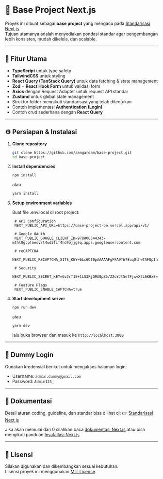 # 🚀 Base Project Next.js

Proyek ini dibuat sebagai **base project** yang mengacu pada [Standarisasi Next.js](https://www.notion.so/Standarisasi-Next-Js-1d8bec233321805bac23c3ef20bd3099).  
Tujuan utamanya adalah menyediakan pondasi standar agar pengembangan lebih konsisten, mudah dikelola, dan scalable.  

---

## 📌 Fitur Utama
- **TypeScript** untuk type safety
- **TailwindCSS** untuk styling
- **React Query (TanStack Query)** untuk data fetching & state management
- **Zod** + **React Hook Form** untuk validasi form
- **Axios** dengan Request Adapter untuk request API standar
- **Zustand** untuk global state management
- Struktur folder mengikuti standarisasi yang telah ditentukan
- Contoh implementasi **Authentication (Login)**
- Contoh crud sederhana dengan **React Query**

---

## ⚙️ Persiapan & Instalasi

1. **Clone repository**
   ```bash
   git clone https://github.com/aangardam/base-project.git
   cd base-project
   ```

2. **Install dependencies**
   ```bash
   npm install
   ```
   atau
   ```bash
   yarn install
   ```
3. **Setup environment variables**

   Buat file .env.local di root project:
   ```env
    # API Configuration
    NEXT_PUBLIC_API_URL=https://base-project-be.vercel.app/api/v1/

    # Google OAuth
    NEXT_PUBLIC_GOOGLE_CLIENT_ID=978808544343-mthl8gcpfmesvrt4ud5fif4hd9ojjg5q.apps.googleusercontent.com

    # reCAPTCHA
    NEXT_PUBLIC_RECAPTCHA_SITE_KEY=6Lc6Ot0pAAAAAFgFFA9TW78uqOlhwTAFUpInirsE

    # Security
    NEXT_PUBLIC_SECRET_KEY=Gv2rT1E+1LS3FjG9A0pZ5/Z2oYJt5e7FjxvX2L6KHxE=

    # Feature Flags
    NEXT_PUBLIC_ENABLE_CAPTCHA=true
    ```

4. **Start development server**
   ```bash
   npm run dev
   ```
   atau
   ```bash
   yarn dev
   ```  
   lalu buka browser dan masuk ke `http://localhost:3000`

---

## 🔑 Dummy Login
Gunakan kredensial berikut untuk mengakses halaman login:
- Username: `admin.dummy@gmail.com`
- Password: `Admin123_`

---

## 📝 Dokumentasi
Detail aturan coding, guideline, dan standar bisa dilihat di:
👉 [Standarisasi Next.js](https://www.notion.so/Standarisasi-Next-Js-1d8bec233321805bac23c3ef20bd3099)

Jika akan memulai dari 0 silahkan baca [dokumentasi Next.js](https://nextjs.org/docs/getting-started)
atau bisa mengikuti panduan [Insatallasi Next.js](https://www.notion.so/Instalasi-Nextjs-263bec2333218074bd2fc671b46cbedc)

---

## 📄 Lisensi
Silakan digunakan dan dikembangkan sesuai kebutuhan.  
Lisensi proyek ini menggunakan [MIT License](./LICENSE).

